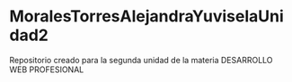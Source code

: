 # MoralesTorresAlejandraYuviselaUnidad2
Repositorio creado para la segunda unidad de la materia DESARROLLO WEB PROFESIONAL
